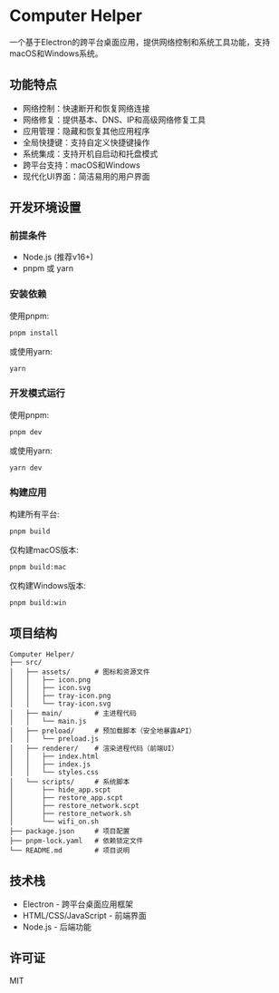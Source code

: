 # Computer Helper

一个基于Electron的跨平台桌面应用，提供网络控制和系统工具功能，支持macOS和Windows系统。

## 功能特点

- 网络控制：快速断开和恢复网络连接
- 网络修复：提供基本、DNS、IP和高级网络修复工具
- 应用管理：隐藏和恢复其他应用程序
- 全局快捷键：支持自定义快捷键操作
- 系统集成：支持开机自启动和托盘模式
- 跨平台支持：macOS和Windows
- 现代化UI界面：简洁易用的用户界面

## 开发环境设置

### 前提条件

- Node.js (推荐v16+)
- pnpm 或 yarn

### 安装依赖

使用pnpm:

```bash
pnpm install
```

或使用yarn:

```bash
yarn
```

### 开发模式运行

使用pnpm:

```bash
pnpm dev
```

或使用yarn:

```bash
yarn dev
```

### 构建应用

构建所有平台:

```bash
pnpm build
```

仅构建macOS版本:

```bash
pnpm build:mac
```

仅构建Windows版本:

```bash
pnpm build:win
```

## 项目结构

```
Computer Helper/
├── src/
│   ├── assets/      # 图标和资源文件
│   │   ├── icon.png
│   │   ├── icon.svg
│   │   ├── tray-icon.png
│   │   └── tray-icon.svg
│   ├── main/        # 主进程代码
│   │   └── main.js
│   ├── preload/     # 预加载脚本（安全地暴露API）
│   │   └── preload.js
│   ├── renderer/    # 渲染进程代码（前端UI）
│   │   ├── index.html
│   │   ├── index.js
│   │   └── styles.css
│   └── scripts/     # 系统脚本
│       ├── hide_app.scpt
│       ├── restore_app.scpt
│       ├── restore_network.scpt
│       ├── restore_network.sh
│       └── wifi_on.sh
├── package.json     # 项目配置
├── pnpm-lock.yaml   # 依赖锁定文件
└── README.md        # 项目说明
```

## 技术栈

- Electron - 跨平台桌面应用框架
- HTML/CSS/JavaScript - 前端界面
- Node.js - 后端功能

## 许可证

MIT
